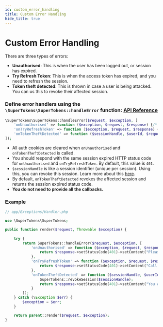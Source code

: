 ```yaml
---
id: custom_error_handling
title: Custom Error Handling
hide_title: true
---
```


# Custom Error Handling

There are three types of errors:
- **Unauthorised**: This is when the user has been logged out, or session has expired.
- **Try Refresh Token**: This is when the access token has expired, and you need to refresh the session.
- **Token theft detected**: This is thrown in case a user is being attacked. You can us this to revoke their affected session.

### Define error handlers using the `\SuperTokens\SuperTokens::handleError` function:  [API Reference](../api-reference/error-handling/handle-error)
```php
\SuperTokens\SuperTokens::handleError($request, $exception, [
    'onUnauthorised' => function ($exception, $request, $response) {/* TODO */},
    'onTryRefreshToken' => function ($exception, $request, $response) {/* TODO */},
    'onTokenTheftDetected' => function ($sessionHandle, $userId, $request, $response) {/* TODO */}
]);
```
- All auth cookies are cleared when `onUnauthorised` and `onTokenTheftDetected` is called.
- You should respond with the same session expired HTTP status code for `onUnauthorised` and `onTryRefreshToken`. By default, this value is `401`.
- `$sessionHandle` is like a session identifier (unique per session). Using this, you can revoke this session. Learn more about this [here](./session-handle).
- By default, `onTokenTheftDetected` revokes the affected session and returns the session expired status code.
- **You do not need to provide all the callbacks.**

<div class="divider"></div> 

### Example
```php
// app/Exceptions/Handler.php

use \SuperTokens\SuperTokens;

public function render($request, Throwable $exception) {
    
    try {
        return SuperTokens::handleError($request, $exception, [
            'onUnauthorised' => function ($exception, $request, $response) {
                return $response->setStatusCode(401)->setContent("Please login again");
            },
            'onTryRefreshToken' => function ($exception, $request, $response) {
                return $response->setStatusCode(401)->setContent("Call the refresh API");
            },
            'onTokenTheftDetected' => function ($sessionHandle, $userId, $request, $response) {
                SuperTokens::revokeSession($sessionHandle);
                return $response->setStatusCode(401)->setContent("You are being attacked"); 
            }
        ]);
    } catch (\Exception $err) {
        $exception = $err;
    }

    return parent::render($request, $exception);
}
```